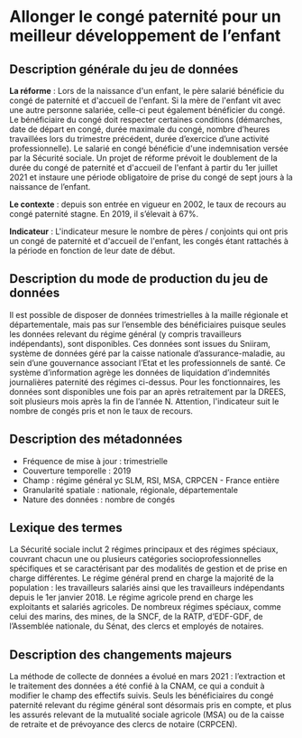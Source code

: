 # Allonger le congé paternité pour un meilleur développement de l’enfant 
## Description générale du jeu de données
**La réforme** : Lors de la naissance d'un enfant, le père salarié bénéficie du congé de paternité et d'accueil de l'enfant. Si la mère de l'enfant vit avec une autre personne salariée, celle-ci peut également bénéficier du congé. Le bénéficiaire du congé doit respecter certaines conditions (démarches, date de départ en congé, durée maximale du congé, nombre d’heures travaillées lors du trimestre précédent, durée d’exercice d’une activité professionnelle). Le salarié en congé bénéficie d'une indemnisation versée par la Sécurité sociale. Un projet de réforme prévoit le doublement de la durée du congé de paternité et d'accueil de l'enfant à partir du 1er juillet 2021 et instaure une période obligatoire de prise du congé de sept jours à la naissance de l’enfant.

**Le contexte** : depuis son entrée en vigueur en 2002, le taux de recours au congé paternité stagne. En 2019, il s’élevait à 67%.

**Indicateur** : L'indicateur mesure le nombre de pères / conjoints qui ont pris un congé de paternité et d'accueil de l'enfant, les congés étant rattachés à la période en fonction de leur date de début.

## Description du mode de production du jeu de données 
Il est possible de disposer de données trimestrielles à la maille régionale et départementale, mais pas sur l’ensemble des bénéficiaires puisque seules les données relevant du régime général (y compris travailleurs indépendants), sont disponibles. Ces données sont issues du Sniiram, système de données géré par la caisse nationale d’assurance-maladie, au sein d’une gouvernance associant l’Etat et les professionnels de santé. Ce système d’information agrège les données de liquidation d’indemnités journalières paternité des régimes ci-dessus.
Pour les fonctionnaires, les données sont disponibles une fois par an après retraitement par la DREES, soit plusieurs mois après la fin de l’année N.
Attention, l'indicateur suit le nombre de congés pris et non le taux de recours.

## Description des métadonnées 
-	Fréquence de mise à jour : trimestrielle
-	Couverture temporelle : 2019
-	Champ : régime général yc SLM, RSI, MSA, CRPCEN - France entière
-	Granularité spatiale : nationale, régionale, départementale
-	Nature des données : nombre de congés

## Lexique des termes 
La Sécurité sociale inclut 2 régimes principaux et des régimes spéciaux, couvrant chacun une ou plusieurs catégories socioprofessionnelles spécifiques et se caractérisant par des modalités de gestion et de prise en charge différentes. Le régime général prend en charge la majorité de la population : les travailleurs salariés ainsi que les travailleurs indépendants depuis le 1er janvier 2018. Le régime agricole prend en charge les exploitants et salariés agricoles. De nombreux régimes spéciaux, comme celui des marins, des mines, de la SNCF, de la RATP, d’EDF-GDF, de l’Assemblée nationale, du Sénat, des clercs et employés de notaires.

## Description des changements majeurs 
La méthode de collecte de données a évolué en mars 2021 : l’extraction et le traitement des données a été confié à la CNAM, ce qui a conduit à modifier le champ des effectifs suivis. Seuls les bénéficiaires du congé paternité relevant du régime général sont désormais pris en compte, et plus les assurés relevant de la mutualité sociale agricole (MSA) ou de la caisse de retraite et de prévoyance des clercs de notaire (CRPCEN).